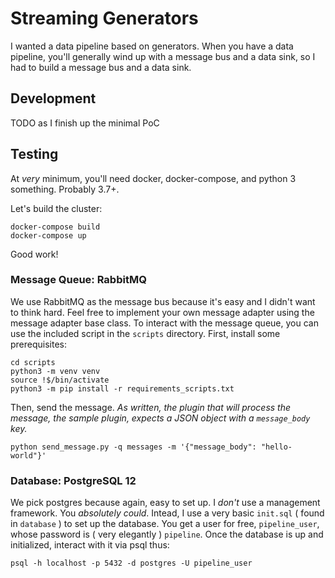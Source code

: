# Streaming Generators

I wanted a data pipeline based on generators. When you have a data pipeline, you'll generally
wind up with a message bus and a data sink, so I had to build a message bus and a data sink.

## Development

TODO as I finish up the minimal PoC

## Testing

At _very_ minimum, you'll need docker, docker-compose, and python 3 something. Probably 3.7+.

Let's build the cluster:

```
docker-compose build
docker-compose up
```

Good work!

### Message Queue: RabbitMQ

We use RabbitMQ as the message bus because it's easy and I didn't want to think hard. Feel free to implement your own message adapter using the message adapter base class.
To interact with the message queue, you can use the included script in the `scripts` directory. First, install some prerequisites:

```
cd scripts
python3 -m venv venv
source !$/bin/activate
python3 -m pip install -r requirements_scripts.txt
```

Then, send the message. _As written, the plugin that will process the message, the sample plugin, expects a JSON object with a `message_body` key._

```
python send_message.py -q messages -m '{"message_body": "hello-world"}'
```

### Database: PostgreSQL 12

We pick postgres because again, easy to set up. I _don't_ use a management framework. You _absolutely could_. Intead, I use a very basic `init.sql` ( found in `database` ) to set up the database. You get a user for free, `pipeline_user`, whose password is ( very elegantly ) `pipeline`. Once the database is up and initialized, interact with it via psql thus:

```
psql -h localhost -p 5432 -d postgres -U pipeline_user
```

